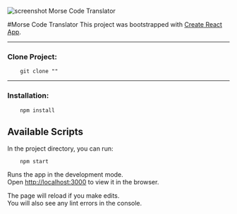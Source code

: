 ![screenshot Morse Code Translator](https://s4.aconvert.com/convert/p3r68-cdx67/cbw9d-h2a34.jpg)

#Morse Code Translator
This project was bootstrapped with [Create React App](https://github.com/facebook/create-react-app).

---
### Clone Project:
```
    git clone ""
```
---
### Installation:
```
    npm install
```

## Available Scripts

In the project directory, you can run:

```
    npm start
```

Runs the app in the development mode.<br>
Open [http://localhost:3000](http://localhost:3000) to view it in the browser.

The page will reload if you make edits.<br>
You will also see any lint errors in the console.



